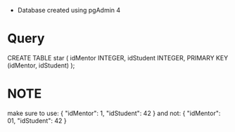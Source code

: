 * Database created using pgAdmin 4

# Query

CREATE TABLE star (
    idMentor INTEGER,
    idStudent INTEGER,
    PRIMARY KEY (idMentor, idStudent)
);

# NOTE
make sure to use:
{
  "idMentor": 1,
  "idStudent": 42
}
and not:
{
  "idMentor": 01,
  "idStudent": 42
}